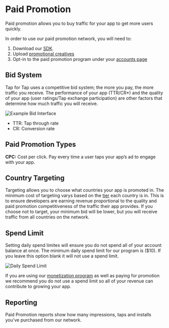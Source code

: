 # Paid Promotion

Paid promotion allows you to buy traffic for your app to get more users quickly.  

In order to use our paid promotion network, you will need to:

1. Download our [SDK](/doc/getting-started).
2. Upload [promotional creatives](doc/get-users/creative-guidelines)
3. Opt-in to the paid promotion program under your [accounts page](doc/how-it-works)


## Bid System

Tap for Tap uses a competitive bid system; the more you pay, the more traffic you receive. The performance of your app (TTR/CR*) and the quality of your app (user ratings/Tap exchange participation) are other factors that determine how much traffic you will receive.

![Example Bid Interface](https://raw.github.com/tapfortap/Documentation/master/images/bid-example.png)

* TTR: Tap through rate
* CR: Conversion rate


## Paid Promotion Types

**CPC:** Cost per click. Pay every time a user taps your app’s ad to engage with your app.

## Country Targeting

Targeting allows you to choose what countries your app is promoted in. The minimum cost of targeting varys based on the [tier](/doc/get-users/geo-targeting) each country is in. This is to ensure developers are earning revenue proportional to the quality and paid promotion competitiveness of the traffic their app provides. If you choose not to target, your minimum bid will be lower, but you will receive traffic from all countries on the network.

## Spend Limit

Setting daily spend limites will ensure you do not spend all of your account balance at once. The minimum daily spend limit for our program is ($10). If you leave this option blank it will not use a spend limit.

![Daily Spend Limit](https://raw.github.com/tapfortap/Documentation/master/images/daily-limit.png)

If you are using our [monetization program](/doc/monetization) as well as paying for promotion we recommend you do not use a spend limit so all of your revenue can contribute to growing your app.

## Reporting

Paid Promotion reports show how many impressions, taps and installs you've purchased from our network. 


